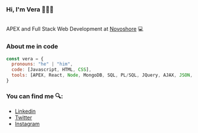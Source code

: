 ### Hi, I'm Vera 👋🧑‍💻

</br>APEX and Full Stack Web Development at <a href="https://www.novoshore.com/">Novoshore</a> 💻

### About me in code

```js
const vera = {
  pronouns: "he" | "him",
  code: [Javascript, HTML, CSS],
  tools: [APEX, React, Node, MongoDB, SQL, PL/SQL, JQuery, AJAX, JSON, Docker, SCRUM],
}
```

### You can find me 🔍:
- [Linkedin](https://www.linkedin.com/in/jvera95/)
- [Twitter](https://twitter.com/JVera_95)
- [Instagram](https://www.instagram.com/josevr_95/)

<!--
**JVera95/JVera95** is a ✨ _special_ ✨ repository because its `README.md` (this file) appears on your GitHub profile.

Here are some ideas to get you started:

- 🔭 I’m currently working on ...
- 🌱 I’m currently learning ...
- 👯 I’m looking to collaborate on ...
- 🤔 I’m looking for help with ...
- 💬 Ask me about ...
- 📫 How to reach me: ...
- 😄 Pronouns: ...
- ⚡ Fun fact: ...
-->

